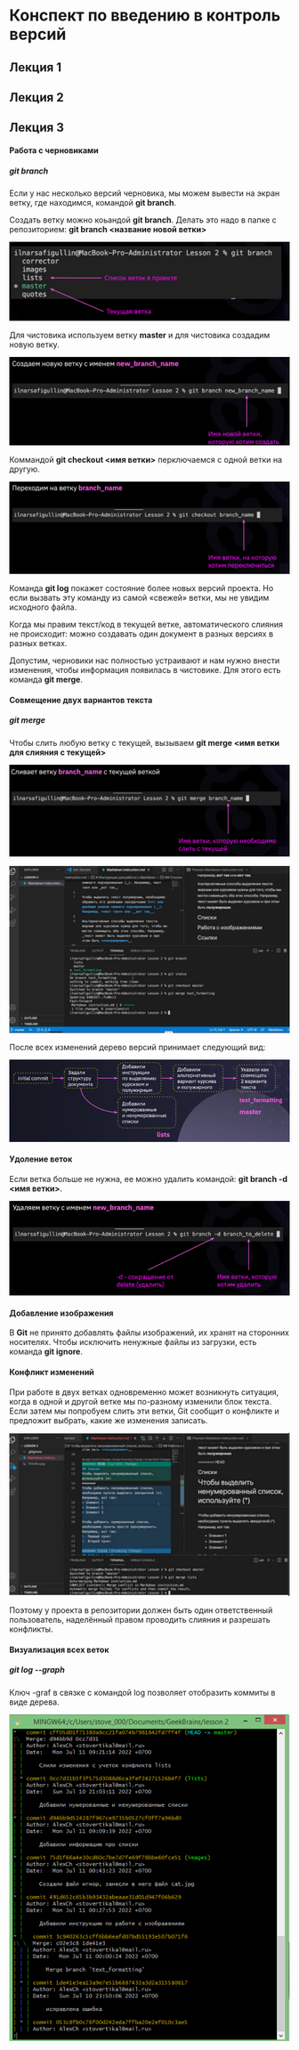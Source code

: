 # Конспект по введению в контроль версий 

## Лекция 1

## Лекция 2

## Лекция 3

#### Работа с черновиками

##### git branch

Если у нас несколько версий черновика, мы можем вывести на экран ветку, где находимся, командой **git branch**.

Создать ветку можно коьандой **git branch**. Делать это надо в папке с репозиторием:
**git branch <название новой ветки>**

![](/img/command_branch.PNG)

Для чистовика используем ветку **master** и для чистовика создадим новую ветку.

![](/img/command_branch1.PNG) 

Коммандой **git checkout <имя ветки>** перключаемся с одной ветки на другую.

![](/img/command_checkout.PNG)  

Команда **git log** покажет состояние более новых
версий проекта. Но если вызвать эту команду из
самой «свежей» ветки, мы не увидим исходного
файла.

Когда мы правим текст/код в текущей ветке,
автоматического слияния не происходит: можно
создавать один документ в разных версиях 
в разных ветках.

Допустим, черновики нас полностью устраивают и нам нужно внести изменения, чтобы
информация появилась в чистовике. Для этого есть команда **git merge**.

#### Совмещение двух вариантов текста

##### git merge

Чтобы слить любую ветку с текущей, вызываем
**git merge <имя ветки для слияния с текущей>**

![](/img/command_marge.PNG)

![](/img/command_merge1.PNG)

После всех изменений дерево версий принимает следующий вид:

![](/img/change_tree.PNG)

#### Удоление веток

Если ветка больше не нужна, ее можно удалить командой: **git branch -d <имя ветки>**.

![](/img/branch_delete.PNG)

#### Добавление изображения

В **Git** не принято добавлять файлы
изображений, их хранят на сторонних
носителях. Чтобы исключить ненужные файлы
из загрузки, есть команда **git ignore**.

#### Конфликт изменений

При работе в двух ветках одновременно может
возникнуть ситуация, когда в одной и другой
ветке мы по-разному изменили блок текста.
Если затем мы попробуем слить эти ветки, Git
сообщит о конфликте и предложит выбрать,
какие же изменения записать.

![](/img/conflict.PNG)

Поэтому у проекта в репозитории должен быть один
ответственный пользователь, наделённый правом проводить слияния и разрешать конфликты.

#### Визуализация всех веток

##### git log --graph

Ключ -graf в связке с командой log позволяет отобразить коммиты в виде дерева.

![](/img/command_log_graph.PNG)